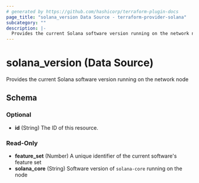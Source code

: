```yaml
---
# generated by https://github.com/hashicorp/terraform-plugin-docs
page_title: "solana_version Data Source - terraform-provider-solana"
subcategory: ""
description: |-
  Provides the current Solana software version running on the network node
---
```


# solana_version (Data Source)

Provides the current Solana software version running on the network node



<!-- schema generated by tfplugindocs -->
## Schema

### Optional

- **id** (String) The ID of this resource.

### Read-Only

- **feature_set** (Number) A unique identifier of the current software's feature set
- **solana_core** (String) Software version of `solana-core` running on the node


